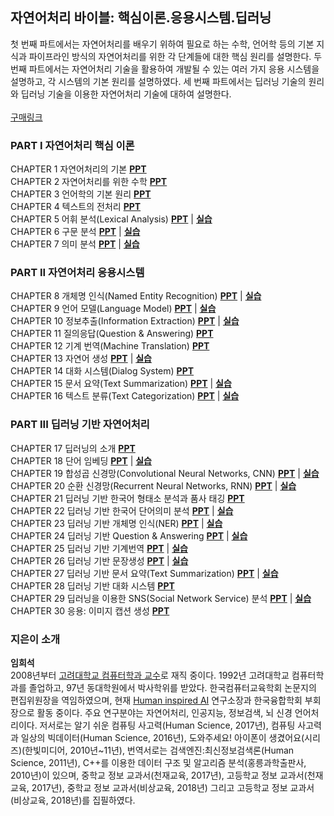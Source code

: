 ## 자연어처리 바이블: 핵심이론.응용시스템.딥러닝

첫 번째 파트에서는 자연어처리를 배우기 위하여 필요로 하는 수학, 언어학 등의 기본 지식과 파이프라인 방식의 자연어처리를 위한 각 단계들에 대한 핵심 원리를 설명한다. 두 번째 파트에서는 자연어처리 기술을 활용하여 개발될 수 있는 여러 가지 응용 시스템을 설명하고, 각 시스템의 기본 원리를 설명하였다. 세 번째 파트에서는 딥러닝 기술의 원리와 딥러닝 기술을 이용한 자연어처리 기술에 대하여 설명한다.  
<br>
[구매링크](https://www.aladin.co.kr/shop/wproduct.aspx?ItemId=233821145) 


### PART I 자연어처리 핵심 이론
CHAPTER 1 자연어처리의 기본 [**PPT**](https://drive.google.com/file/d/1gICiJDypeSBCEmF8bFmbPYEE2jHpd4qp/view?usp=sharing)  <br>
CHAPTER 2 자연어처리를 위한 수학 [**PPT**](https://drive.google.com/file/d/1oJsztGt0FYr026eVg5XF10DjPKlwa70Z/view?usp=sharing)  <br>
CHAPTER 3 언어학의 기본 원리 [**PPT**](https://drive.google.com/file/d/1xkpXoDRsX3jIEVSJgOxPj9inCYGPyTaR/view?usp=sharing) <br>
CHAPTER 4 텍스트의 전처리 [**PPT**](https://drive.google.com/file/d/1S-gAnWMBcIkwjk1iCZYzZBijByXX5PlG/view?usp=sharing) <br>
CHAPTER 5 어휘 분석(Lexical Analysis) [**PPT**](https://drive.google.com/file/d/1Dc04sNnBRXc4SxaWTEfeqgxC_8ezN2Wl/view?usp=sharing) | [**실습**](https://github.com/nlpai-lab/nlp-bible-code/tree/master/05%EC%9E%A5_%EC%96%B4%ED%9C%98%EB%B6%84%EC%84%9D)<br>
CHAPTER 6 구문 분석 [**PPT**](https://drive.google.com/file/d/13gOIH0UWR20zJCzTObDMwKM1GauJuiEU/view?usp=sharing) | [**실습**](https://github.com/nlpai-lab/nlp-bible-code/tree/master/06%EC%9E%A5_%EC%9D%98%EC%A1%B4%EB%B6%84%EC%84%9D)<br>
CHAPTER 7 의미 분석 [**PPT**](https://drive.google.com/file/d/1j4kOa7K_S2IulhqOUUUrtqPW7CFyQD7w/view?usp=sharing) | [**실습**](https://github.com/nlpai-lab/nlp-bible-code/tree/master/07%EC%9E%A5_%EC%9D%98%EB%AF%B8%EB%B6%84%EC%84%9D)<br>

### PART II 자연어처리 응용시스템
CHAPTER 8 개체명 인식(Named Entity Recognition) [**PPT**](https://drive.google.com/file/d/1CdEZURSHQFZSbTKh3de5_A7UfTPCS3oJ/view?usp=sharing) | [**실습**](https://github.com/nlpai-lab/nlp-bible-code/tree/master/08%EC%9E%A5_%EA%B0%9C%EC%B2%B4%EB%AA%85%EC%9D%B8%EC%8B%9D)<br>
CHAPTER 9 언어 모델(Language Model) [**PPT**](https://drive.google.com/file/d/1eXXYK6YnJROPA-gs-b6OYkU_hc8ZVTt0/view?usp=sharing) | [**실습**](https://github.com/nlpai-lab/nlp-bible-code/tree/master/09%EC%9E%A5_%EC%96%B8%EC%96%B4%20%EB%AA%A8%EB%8D%B8)<br>
CHAPTER 10 정보추출(Information Extraction) [**PPT**](https://drive.google.com/file/d/10O3tb3SenjOEEesPj6NWBjLVSsty9Fv-/view?usp=sharing) | [**실습**](https://github.com/nlpai-lab/nlp-bible-code/tree/master/10%EC%9E%A5_Information%20Extraction)<br>
CHAPTER 11 질의응답(Question & Answering) [**PPT**](https://drive.google.com/file/d/1pcgg3zpF-o2KRliBDvWax6BEP72nTwig/view?usp=sharing) <br>
CHAPTER 12 기계 번역(Machine Translation) [**PPT**](https://drive.google.com/file/d/1pbSLjrZtt4BB-kLTTFnuPGBnqgb3KPH6/view?usp=sharing) <br>
CHAPTER 13 자연어 생성 [**PPT**](https://drive.google.com/file/d/1_mAItf6f_j6oj7nDHYcLEAy8awtddtI0/view?usp=sharing) | [**실습**](https://github.com/nlpai-lab/nlp-bible-code/tree/master/13%EC%9E%A5_%EC%9E%90%EC%97%B0%EC%96%B4%EC%83%9D%EC%84%B1)<br>
CHAPTER 14 대화 시스템(Dialog System) [**PPT**](https://drive.google.com/file/d/1W6ra_E_FYJyA5PCSNn3LqjUO2oMY806c/view?usp=sharing) <br>
CHAPTER 15 문서 요약(Text Summarization) [**PPT**](https://drive.google.com/file/d/1mdNZbqukeJNwV6BOmZKL1-rtDzOS7Go-/view?usp=sharing) | [**실습**](https://github.com/nlpai-lab/nlp-bible-code/tree/master/15%EC%9E%A5_Text%20summarization)<br>
CHAPTER 16 텍스트 분류(Text Categorization) [**PPT**](https://drive.google.com/file/d/1bDIoIcYDUPJgBKCjhdkhqRRuIXcXS_5t/view?usp=sharing) | [**실습**](https://github.com/nlpai-lab/nlp-bible-code/tree/master/16%EC%9E%A5_%ED%85%8D%EC%8A%A4%ED%8A%B8%EB%B6%84%EB%A5%98)<br>

### PART III 딥러닝 기반 자연어처리
CHAPTER 17 딥러닝의 소개 [**PPT**](https://drive.google.com/file/d/1Dbg2-j0PIwqc5evbG0iV1J15CzHxIzvu/view?usp=sharing) <br>
CHAPTER 18 단어 임베딩 [**PPT**](https://drive.google.com/file/d/15tETzyLYhSznlPoNAmd9ncCRWaD-AvPM/view?usp=sharing) | [**실습**](https://github.com/nlpai-lab/nlp-bible-code/tree/master/18%EC%9E%A5_%EB%8B%A8%EC%96%B4%20%EC%9E%84%EB%B2%A0%EB%94%A9)<br>
CHAPTER 19 합성곱 신경망(Convolutional Neural Networks, CNN) [**PPT**](https://drive.google.com/file/d/1hOKann1s-bEpb4DRqTKR-tDSysnJqAeJ/view?usp=sharing) | [**실습**](https://github.com/nlpai-lab/nlp-bible-code/tree/master/19%EC%9E%A5_%ED%95%A9%EC%84%B1%EA%B3%B1%EC%8B%A0%EA%B2%BD%EB%A7%9D)<br>
CHAPTER 20 순환 신경망(Recurrent Neural Networks, RNN) [**PPT**](https://drive.google.com/file/d/1gZAcG_9xb6Rt3nzo0nyM7dJBZ7XRRuzN/view?usp=sharing) | [**실습**](https://github.com/nlpai-lab/nlp-bible-code/tree/master/20%EC%9E%A5_%EC%88%9C%ED%99%98%EC%8B%A0%EA%B2%BD%EB%A7%9D)<br>
CHAPTER 21 딥러닝 기반 한국어 형태소 분석과 품사 태깅 [**PPT**](https://drive.google.com/file/d/1ZdSl9zhnlPEUsSa4kPnSO-6tbkxxvs4I/view?usp=sharing) <br>
CHAPTER 22 딥러닝 기반 한국어 단어의미 분석 [**PPT**](https://drive.google.com/file/d/1muysF-p_ZD9dvwQpx6vGvrOQ20_o5Fnj/view?usp=sharing) | [**실습**](https://github.com/nlpai-lab/nlp-bible-code/tree/master/22%EC%9E%A5_%EC%8B%AC%EC%B8%B5%ED%95%99%EC%8A%B5%EC%9D%84_%EC%9D%B4%EC%9A%A9%ED%95%9C_%EC%9D%98%EB%AF%B8%EB%B6%84%EC%84%9D)<br>
CHAPTER 23 딥러닝 기반 개체명 인식(NER) [**PPT**](https://drive.google.com/file/d/1MZ9GHAEWIDVKeFZllD6uLKFZVE784vs2/view?usp=sharing) | [**실습**](https://github.com/nlpai-lab/nlp-bible-code/tree/master/23%EC%9E%A5_%EB%94%A5%EB%9F%AC%EB%8B%9D%20%EA%B8%B0%EB%B0%98%20%EA%B0%9C%EC%B2%B4%EB%AA%85%20%EC%9D%B8%EC%8B%9D)<br>
CHAPTER 24 딥러닝 기반 Question & Answering [**PPT**](https://drive.google.com/file/d/1rt-6ZMNgmroancbNr-jqAS1ydbAC1-p0/view?usp=sharing) | [**실습**](https://github.com/nlpai-lab/nlp-bible-code/tree/master/24%EC%9E%A5_%EB%94%A5%EB%9F%AC%EB%8B%9D%20%EA%B8%B0%EB%B0%98%20Question%20%26%20%20Answering)<br>
CHAPTER 25 딥러닝 기반 기계번역 [**PPT**](https://drive.google.com/file/d/1E9q6bmbQQcqBYYxhCvr8Vw6KB8YSJYH6/view?usp=sharing) | [**실습**](https://github.com/nlpai-lab/nlp-bible-code/tree/master/25%EC%9E%A5_%EB%94%A5%EB%9F%AC%EB%8B%9D%20%EA%B8%B0%EB%B0%98%20%EA%B8%B0%EA%B3%84%EB%B2%88%EC%97%AD)<br>
CHAPTER 26 딥러닝 기반 문장생성 [**PPT**](https://drive.google.com/file/d/1DcutpAgoA47bFAOKO-hXOdze3AtT5mJN/view?usp=sharing) | [**실습**](https://github.com/nlpai-lab/nlp-bible-code/tree/master/26%EC%9E%A5_%EB%94%A5%EB%9F%AC%EB%8B%9D%20%EA%B8%B0%EB%B0%98%20%EB%AC%B8%EC%9E%A5%EC%83%9D%EC%84%B1)<br>
CHAPTER 27 딥러닝 기반 문서 요약(Text Summarization) [**PPT**](https://drive.google.com/file/d/1sTIywFcuRCNTAA0TLDsT_PJSRtLWPBOO/view?usp=sharing) | [**실습**](https://github.com/nlpai-lab/nlp-bible-code/tree/master/27%EC%9E%A5_%EB%94%A5%EB%9F%AC%EB%8B%9D%EA%B8%B0%EB%B0%98%20Text%20summarization)<br>
CHAPTER 28 딥러닝 기반 대화 시스템 [**PPT**](https://drive.google.com/file/d/1gt2-PSC1z3AsDgtj1MUYIVoWA2QJ7cmI/view?usp=sharing) <br>
CHAPTER 29 딥러닝을 이용한 SNS(Social Network Service) 분석 [**PPT**](https://drive.google.com/file/d/1Xa2ffh66UaJ9EKX3KhSTIX1F0URcQ3Tg/view?usp=sharing) | [**실습**](https://github.com/nlpai-lab/nlp-bible-code/tree/master/29%EC%9E%A5_%EB%94%A5%EB%9F%AC%EB%8B%9D%EC%9D%84%20%EC%9D%B4%EC%9A%A9%ED%95%9C%20SNS(Social%20Network%20Service)%20%EB%B6%84%EC%84%9D)<br>
CHAPTER 30 응용: 이미지 캡션 생성 [**PPT**](https://drive.google.com/file/d/1ovvDitI2M8pND1rJEHFI6eK8S_JPHhyE/view?usp=sharing) <br>

### 지은이 소개
**임희석**<br>
2008년부터 [고려대학교 컴퓨터학과 교수](http://cs.korea.ac.kr/cs/index.do)로 재직 중이다. 1992년 고려대학교 컴퓨터학과를 졸업하고, 97년 동대학원에서 박사학위를 받았다. 한국컴퓨터교육학회 논문지의 편집위원장을 역임하였으며, 현재 [Human inspired AI](http://hiai.co.kr/) 연구소장과 한국융합학회 부회장으로 활동 중이다.
주요 연구분야는 자연어처리, 인공지능, 정보검색, 뇌 신경 언어처리이다. 저서로는 알기 쉬운 컴퓨팅 사고력(Human Science, 2017년), 컴퓨팅 사고력과 일상의 빅데이터(Human Science, 2016년), 도와주세요! 아이폰이 생겼어요(시리즈)(한빛미디어, 2010년~11년), 번역서로는 검색엔진:최신정보검색론(Human Science, 2011년), C++를 이용한 데이터 구조 및 알고리즘 분석(홍릉과학출판사, 2010년)이 있으며, 중학교 정보 교과서(천재교육, 2017년), 고등학교 정보 교과서(천재교육, 2017년), 중학교 정보 교과서(비상교육, 2018년) 그리고 고등학교 정보 교과서(비상교육, 2018년)를 집필하였다.
